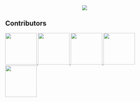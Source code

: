 <a href="https://e-a-n.github.io/pathLight-staging/">
    <div align="center">
        <img src="https://raw.githubusercontent.com/E-A-N/pathLight-staging/master/Title_Image_For_Git.png">
    </div>
</a>

## Contributors

<a href="https://github.com/E-A-N">
    <img width="100" height="100" src="https://avatars1.githubusercontent.com/u/17329104?s=460&v=4">
</a>
<a href="http://www.michellebrenner.com/">
    <img width="100" height="100" src="https://avatars3.githubusercontent.com/u/10392961?s=400&v=4">
</a>
<a href="http://kayleighjaffe.weebly.com/">
    <img width="100" height="100" src="https://avatars2.githubusercontent.com/u/36217497?s=460&v=4">
</a>
<a href="https://github.com/hectora23">
    <img width="100" height="100" src="https://avatars3.githubusercontent.com/u/36217411?s=460&v=4">
</a>
<a href="https://www.linkedin.com/in/daniel-hsu-aa645627/">
    <img width="100" height="100" src="https://avatars0.githubusercontent.com/u/26889220?s=460&v=4">
</a>

